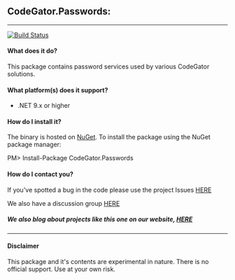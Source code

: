 ## CodeGator.Passwords: 
---

[![Build Status](https://dev.azure.com/codegator/CodeGator.Passwords/_apis/build/status%2FCodeGator.CodeGator.Passwords?branchName=main)](https://dev.azure.com/codegator/CodeGator.Passwords/_build/latest?definitionId=121&branchName=main)

#### What does it do?
This package contains password services used by various CodeGator solutions.

#### What platform(s) does it support?
* .NET 9.x or higher

#### How do I install it?
The binary is hosted on [NuGet](https://www.nuget.org/packages/Codegator.Passwords/). To install the package using the NuGet package manager:

PM> Install-Package CodeGator.Passwords

#### How do I contact you?
If you've spotted a bug in the code please use the project Issues [HERE](https://github.com/CodeGator/CodeGator.Passwords/issues)

We also have a discussion group [HERE](https://github.com/CodeGator/CodeGator.Passwords/discussions)

##### We also blog about projects like this one on our website, [HERE](http://www.codegator.com)
---
#### Disclaimer
This package and it's contents are experimental in nature. There is no official support. Use at your own risk.